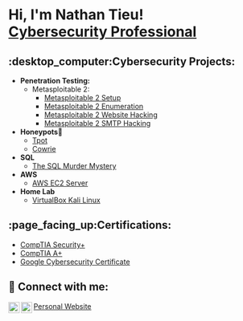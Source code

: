 <h1>Hi, I'm Nathan Tieu! <br/><a href="https://www.linkedin.com/in/nathantieu1013142/">Cybersecurity Professional</a></h1>

<h2>:desktop_computer:Cybersecurity Projects:</h2>

- <b>Penetration Testing:</b>
  - Metasploitable 2:
    - [Metasploitable 2 Setup](https://github.com/ntieu4328/Metasploitable-2-Setup-)
    - [Metasploitable 2 Enumeration](https://github.com/ntieu4328/Metasploit-2-Enumeration)
    - [Metasploitable 2 Website Hacking](https://github.com/ntieu4328/Metasploitable-2-Website-Hacking)
    - [Metasploitable 2 SMTP Hacking](https://github.com/ntieu4328/Metasploitable-2-SMTP-Hacking)
- <b>Honeypots</b>:honeybee:
  - [Tpot](https://github.com/ntieu4328/Tpot)
  - [Cowrie](https://github.com/ntieu4328/Cowrie)
- <b>SQL</b>
  - [The SQL Murder Mystery](https://github.com/ntieu4328/SQL-Murder-Mystery)
- <b>AWS</b>
  - [AWS EC2 Server](https://github.com/ntieu4328/AWS-EC2-Server)
- <b>Home Lab</b>
  - [VirtualBox Kali Linux](https://github.com/ntieu4328/Virtual-Box-Kali-Linux)
<h2>:page_facing_up:Certifications:</h2>

- [CompTIA Security+](https://imgur.com/yPRzNGx)
- [CompTIA A+](https://imgur.com/giddXjG)
- [Google Cybersecurity Certificate](https://imgur.com/n4ZjRww)

<h2> 🤳 Connect with me:</h2>

[<img align="left" alt="ntieu4328 | LinkedIn" width="22px" src="https://cdn.jsdelivr.net/npm/simple-icons@v3/icons/linkedin.svg" />][linkedin]
[<img align="left" alt="ntieu4328 | Instagram" width="22px" src="https://cdn.jsdelivr.net/npm/simple-icons@v3/icons/instagram.svg" />][instagram]
[Personal Website](https://nathantieu.my.canva.site/)

[instagram]: https://www.instagram.com/n8n_tieu/
[linkedin]: https://www.linkedin.com/in/nathantieu1013142/

